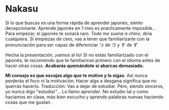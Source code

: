# Nakasu

Si lo que buscas es una forma rápida de aprender japonés, siento decepcionarte. Aprende japonés en 1 mes es practicamente imposible… Para empezar, el japonés te sonará raro. *Todo me suena a chino*, diría cualquiera. Si empiezas de cero, vas a tener que familiarizarte con la pronunciación para ser capaz de diferenciar つ de づ y す de ず

Hecha la presentación, ¡vamos al lío! Si no estás familiarizado con el japonés, te recomiendo que te familiarices primero con el idioma antes de hacer otras cosas. **Acabarás quemándote si abarcas demasiado.**

**Mi consejo es que escojas algo que te motive y lo sigas**. Así nunca perderás el foco ni la motivación. Hacer algo a desgana significa que no querrás hacerlo. Traducción: Vas a dejar de estudiar. Pero, siendo sinceros, yo nunca digo "estudiar"… Lo llamo *aprender*. No estudio tal y como hacíamos en clase, más bien escucho y aprendo palabras nuevas haciendo cosas que me gustan.